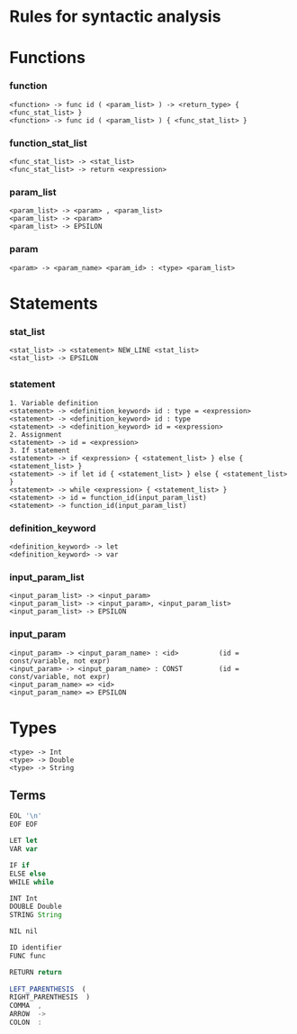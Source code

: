 
# Rules for syntactic analysis 

# Functions

### function
```
<function> -> func id ( <param_list> ) -> <return_type> { <func_stat_list> }
<function> -> func id ( <param_list> ) { <func_stat_list> }
```

### function_stat_list
```
<func_stat_list> -> <stat_list>
<func_stat_list> -> return <expression>
```


### param_list

```
<param_list> -> <param> , <param_list>
<param_list> -> <param>
<param_list> -> EPSILON
```

### param
```
<param> -> <param_name> <param_id> : <type> <param_list> 
```

# Statements
### stat_list
```
<stat_list> -> <statement> NEW_LINE <stat_list>
<stat_list> -> EPSILON
```

##  
### statement
```
1. Variable definition
<statement> -> <definition_keyword> id : type = <expression>
<statement> -> <definition_keyword> id : type
<statement> -> <definition_keyword> id = <expression>
2. Assignment
<statement> -> id = <expression>
3. If statement
<statement> -> if <expression> { <statement_list> } else { <statement_list> }
<statement> -> if let id { <statement_list> } else { <statement_list> }
<statement> -> while <expression> { <statement_list> }
<statement> -> id = function_id(input_param_list)
<statement> -> function_id(input_param_list)
```
### definition_keyword
```
<definition_keyword> -> let
<definition_keyword> -> var
```

### input_param_list
```
<input_param_list> -> <input_param>
<input_param_list> -> <input_param>, <input_param_list>
<input_param_list> -> EPSILON
```

### input_param
```
<input_param> -> <input_param_name> : <id>          (id = const/variable, not expr)
<input_param> -> <input_param_name> : CONST         (id = const/variable, not expr)
<input_param_name> => <id>
<input_param_name> => EPSILON
```

# Types
```
<type> -> Int
<type> -> Double
<type> -> String
```

## Terms

```ts
EOL '\n'
EOF EOF

LET let
VAR var

IF if
ELSE else
WHILE while

INT Int
DOUBLE Double 
STRING String

NIL nil

ID identifier
FUNC func

RETURN return
 
LEFT_PARENTHESIS  (
RIGHT_PARENTHESIS  )
COMMA  ,
ARROW  ->
COLON  :
```

